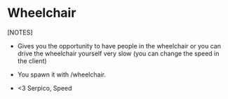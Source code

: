 # Wheelchair

[NOTES]

* Gives you the opportunity to have people in the wheelchair or you can drive the wheelchair yourself very slow (you can change the speed in the client)

* You spawn it with /wheelchair.

* <3 Serpico, Speed